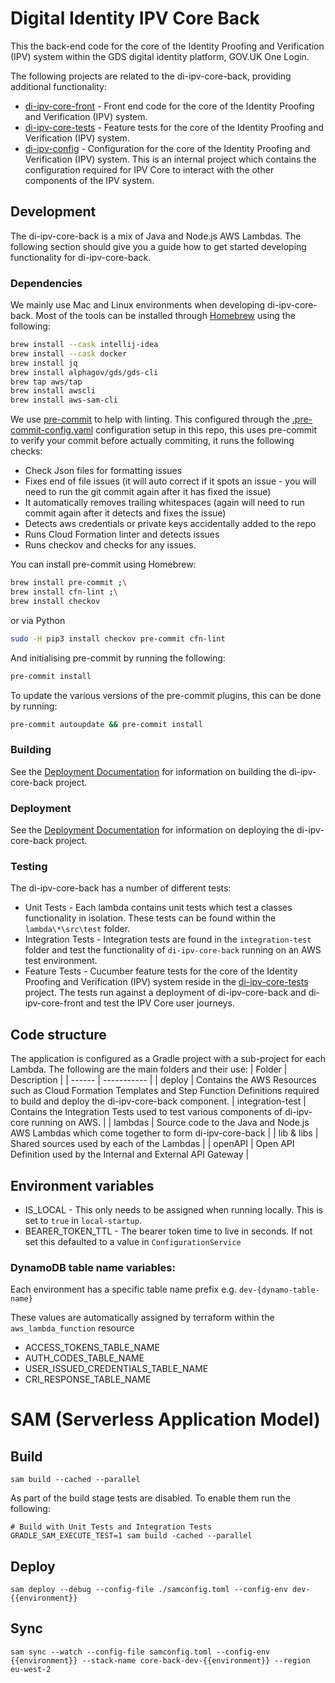 # Digital Identity IPV Core Back

This the back-end code for the core of the Identity Proofing and Verification (IPV) system within the GDS digital identity platform, GOV.UK One Login.

The following projects are related to the di-ipv-core-back, providing additional functionality:
* [di-ipv-core-front](https://github.com/alphagov/di-ipv-core-front) - Front end code for the core of the Identity Proofing and Verification (IPV) system.
* [di-ipv-core-tests](https://github.com/alphagov/di-ipv-core-tests) - Feature tests for the core of the Identity Proofing and Verification (IPV) system.
* [di-ipv-config](https://github.com/alphagov/di-ipv-config) - Configuration for the core of the Identity Proofing and Verification (IPV) system. This is an internal project which contains the configuration required for IPV Core to interact with the other components of the IPV system.

## Development
The di-ipv-core-back is a mix of Java and Node.js AWS Lambdas. The following section should give you a guide how to get started developing functionality for di-ipv-core-back.

### Dependencies
We mainly use Mac and Linux environments when developing di-ipv-core-back. Most of the tools can be installed through [Homebrew](https://brew.sh/) using the following:
```bash
brew install --cask intellij-idea
brew install --cask docker
brew install jq
brew install alphagov/gds/gds-cli
brew tap aws/tap
brew install awscli
brew install aws-sam-cli
```

We use [pre-commit](https://pre-commit.com/) to help with linting. This configured through the [.pre-commit-config.yaml](pre-commit-config.yaml) configuration setup in this repo, this uses pre-commit to verify your commit before actually commiting, it runs the following checks:
* Check Json files for formatting issues
* Fixes end of file issues (it will auto correct if it spots an issue - you will need to run the git commit again after it has fixed the issue)
* It automatically removes trailing whitespaces (again will need to run commit again after it detects and fixes the issue)
* Detects aws credentials or private keys accidentally added to the repo
* Runs Cloud Formation linter and detects issues
* Runs checkov and checks for any issues.

You can install pre-commit using Homebrew:
```bash
brew install pre-commit ;\
brew install cfn-lint ;\
brew install checkov
```

or via Python

```bash
sudo -H pip3 install checkov pre-commit cfn-lint
```

And initialising pre-commit by running the following:
```bash
pre-commit install
```

To update the various versions of the pre-commit plugins, this can be done by running:
```bash
pre-commit autoupdate && pre-commit install
```

### Building
See the [Deployment Documentation](deploy/README.md) for information on building the di-ipv-core-back project.

### Deployment
See the [Deployment Documentation](deploy/README.md) for information on deploying the di-ipv-core-back project.

### Testing
The di-ipv-core-back has a number of different tests:
* Unit Tests - Each lambda contains unit tests which test a classes functionality in isolation. These tests can be found within the `lambda\*\src\test` folder.
* Integration Tests - Integration tests are found in the `integration-test` folder and test the functionality of `di-ipv-core-back` running on an AWS test environment.
* Feature Tests - Cucumber feature tests for the core of the Identity Proofing and Verification (IPV) system reside in the [di-ipv-core-tests](https://github.com/alphagov/di-ipv-core-tests) project. The tests run against a deployment of di-ipv-core-back and di-ipv-core-front and test the IPV Core user journeys.

## Code structure
The application is configured as a Gradle project with a sub-project for each Lambda. The following are the main folders and their use:
| Folder | Description |
| ------ | ----------- |
| deploy | Contains the AWS Resources such as Cloud Formation Templates and Step Function Definitions required to build and deploy the di-ipv-core-back component.
| integration-test | Contains the Integration Tests used to test various components of di-ipv-core running on AWS. |
| lambdas | Source code to the Java and Node.js AWS Lambdas which come together to form di-ipv-core-back |
| lib & libs | Shared sources used by each of the Lambdas |
| openAPI | Open API Definition used by the Internal and External API Gateway |

## Environment variables

* IS_LOCAL - This only needs to be assigned when running locally. This is set to `true` in `local-startup`.
* BEARER_TOKEN_TTL - The bearer token time to live in seconds. If not set this defaulted to a value in `ConfigurationService`

### DynamoDB table name variables:
Each environment has a specific table name prefix e.g. `dev-{dynamo-table-name}`

These values are automatically assigned by terraform within the `aws_lambda_function` resource
* ACCESS_TOKENS_TABLE_NAME
* AUTH_CODES_TABLE_NAME
* USER_ISSUED_CREDENTIALS_TABLE_NAME
* CRI_RESPONSE_TABLE_NAME

# SAM (Serverless Application Model)
## Build
```
sam build --cached --parallel
```

As part of the build stage tests are disabled. To enable them run the following:
```
# Build with Unit Tests and Integration Tests
GRADLE_SAM_EXECUTE_TEST=1 sam build -cached --parallel
```

## Deploy
```
sam deploy --debug --config-file ./samconfig.toml --config-env dev-{{environment}}
```

## Sync
```
sam sync --watch --config-file samconfig.toml --config-env {{environment}} --stack-name core-back-dev-{{environment}} --region eu-west-2
```

